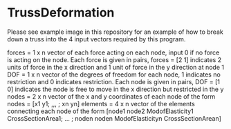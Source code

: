 # TrussDeformation

Please see example image in this repository for an example of how to break down a truss into the 4 input vectors required by this program.

forces = 1 x n vector of each force acting on each node, input 0 if no force is acting on the node. Each force is given in pairs, forces = [2 1] indicates 2 units of force in the x direction and 1 unit of force in the y direction at node 1
DOF = 1 x n vector of the degrees of freedom for each node, 1 indicates no restriction and 0 indicates restriction. Each node is given in pairs, DOF = [1 0] indicates the node is free to move in the x direction but restricted in the y
nodes = 2 x n vector of the x and y coordinates of each node of the form nodes = [x1 y1; ,,, ; xn yn]
elements = 4 x n vector of the elements connecting each node of the form [node1 node2 ModofElasticity1 CrossSectionArea1; ... ; noden noden ModofElasticityn CrossSectionArean]

